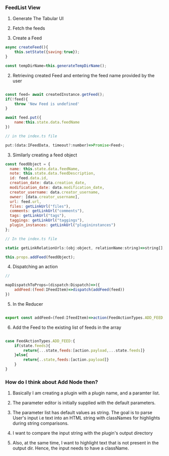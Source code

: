 ### FeedList View

1. Generate The Tabular UI
2. Fetch the feeds

1. Create a Feed

```javascript
async createFeed(){
    this.setState({saving:true});
}

const tempDirName=this.generateTempDirName();

```

2. Retrieving created Feed and entering the feed name provided by the user

```javascript

const feed= await createdInstance.getFeed();
if(!feed){
    throw 'New Feed is undefined'
}

await feed.put({
    name:this.state.data.feedName
})

// in the index.ts file

put:(data:IFeedData, timeout?:number)=>Promise<Feed>;

```

3. Similarly creating a feed object

```javascript
const feedObject = {
  name: this.state.data.feedName,
  note: this.state.data.feedDescription,
  id: feed.data.id,
  creation_date: data.creation_date,
  modification_date: data.modification_date,
  creator_username: data.creator_username,
  owner: [data.creator_username],
  url: feed.url,
  files: getLinkUrl("files"),
  comments: getLinkUrl("comments"),
  tags: getLinkUrl("tags"),
  taggings: getLinkUrl("taggings"),
  plugin_instances: getLinkUrl("plugininstances")
};

// In the index.ts file

static getLinkRelationUrls:(obj:object, relationName:string)=>string[];

this.props.addFeed(feedObject);
```

4. Dispatching an action


```javascript
// 

mapDispatchToProps=(dispatch:Dispatch)=>({
    addFeed:(feed:IFeedItem)=>dispatch(addFeed(feed))
})

```

5. In the Reducer


```javascript

export const addFeed=(feed:IfeedItem)=>action(FeedActionTypes.ADD_FEED, feed )

```


6. Add the Feed to the existing list of feeds in the array

```javascript

case FeedActionTypes.ADD_FEED:{
    if(state.feeds){
        return{...state,feeds:[action.payload,...state.feeds]}
    }else{
        return{..state,feeds:[action.payload]}
    }
}
```

### How do I think about Add Node then?

1. Basically I am creating a plugin with a plugin name, and a paramter list.

2. The parameter editor is initially supplied with the default parameters.

3. The parameter list has default values as string. The goal is to parse User's input i.e text into an HTML string with classNames for highlights during string comparisons.

4. I want to compare the input string with the plugin's output directory

5. Also, at the same time, I want to highlight text that is not present in the output dir. Hence, the input needs to have a className.




